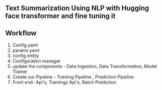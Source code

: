 ## Text Summarization Using NLP with Hugging face transformer and fine tuning it 

## Workflow

1. Config.yaml
2. params.yaml
3. config entity
4. Configuration manager
5. update the components - Data Ingestion, Data Transformation, Model Trainer
6. Create our Pipeline - Training Pipeline , Prediction Pipeline 
7. Front end- Api's, Trainings Api's, Batch Prediction
